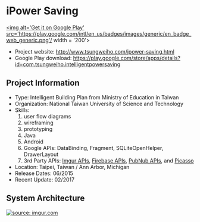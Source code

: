 # iPower Saving 
<a href='https://play.google.com/store/apps/details?id=com.tsungweiho.intelligentpowersaving&pcampaignid=MKT-Other-global-all-co-prtnr-py-PartBadge-Mar2515-1'><img alt='Get it on Google Play' src='https://play.google.com/intl/en_us/badges/images/generic/en_badge_web_generic.png'/ width = '200'></a>
- Project website: http://www.tsungweiho.com/ipower-saving.html
- Google Play download: https://play.google.com/store/apps/details?id=com.tsungweiho.intelligentpowersaving

## Project Information

- Type: Intelligent Building Plan from Ministry of Education in Taiwan
- Organization: National Taiwan University of Science and Technology
- Skills: 
  1. user flow diagrams
  2. wireframing
  3. prototyping
  4. Java
  5. Android
  6. Google APIs: DataBinding, Fragment, SQLiteOpenHelper, DrawerLayout
  7. 3rd Party APIs: [Imgur APIs](https://api.imgur.com/endpoints), [Firebase APIs](https://firebase.google.com/), [PubNub APIs](https://www.pubnub.com/), and [Picasso](http://square.github.io/picasso/)
- Location: Taipei, Taiwan / Ann Arbor, Michigan
- Release Dates: 06/2015
- Recent Update: 02/2017

## System Architecture
<a href="http://imgur.com/Xj7pBlm"><img src="http://i.imgur.com/Xj7pBlm.png" title="source: imgur.com" /></a>
